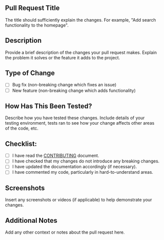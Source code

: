 ## Pull Request Title
The title should sufficiently explain the changes. For example, "Add search functionality to the homepage".

## Description
Provide a brief description of the changes your pull request makes. Explain the problem it solves or the feature it adds to the project.

## Type of Change
- [ ] Bug fix (non-breaking change which fixes an issue)
- [ ] New feature (non-breaking change which adds functionality)

## How Has This Been Tested?
Describe how you have tested these changes. Include details of your testing environment, tests ran to see how your change affects other areas of the code, etc.

## Checklist:
- [ ] I have read the [CONTRIBUTING](LINK_TO_CONTRIBUTING.MD) document.
- [ ] I have checked that my changes do not introduce any breaking changes.
- [ ] I have updated the documentation accordingly (if necessary).
- [ ] I have commented my code, particularly in hard-to-understand areas.

## Screenshots
Insert any screenshots or videos (if applicable) to help demonstrate your changes.

## Additional Notes
Add any other context or notes about the pull request here.
